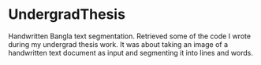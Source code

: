# UndergradThesis
Handwritten Bangla text segmentation. Retrieved some of the code I wrote during my undergrad thesis work. It was about taking an image of a handwritten text document as input and segmenting it into lines and words.
